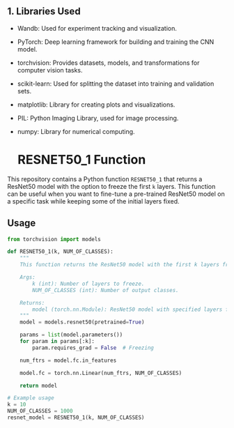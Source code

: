 ## 1. Libraries Used
- Wandb: Used for experiment tracking and visualization.
- PyTorch: Deep learning framework for building and training the CNN model.
- torchvision: Provides datasets, models, and transformations for computer vision tasks.
- scikit-learn: Used for splitting the dataset into training and validation sets.
- matplotlib: Library for creating plots and visualizations.
- PIL: Python Imaging Library, used for image processing.
- numpy: Library for numerical computing.

  # RESNET50_1 Function

This repository contains a Python function `RESNET50_1` that returns a ResNet50 model with the option to freeze the first `k` layers. This function can be useful when you want to fine-tune a pre-trained ResNet50 model on a specific task while keeping some of the initial layers fixed.

## Usage

```python
from torchvision import models

def RESNET50_1(k, NUM_OF_CLASSES):
    """
    This function returns the ResNet50 model with the first k layers frozen.

    Args:
        k (int): Number of layers to freeze.
        NUM_OF_CLASSES (int): Number of output classes.

    Returns:
        model (torch.nn.Module): ResNet50 model with specified layers frozen.
    """
    model = models.resnet50(pretrained=True)

    params = list(model.parameters())
    for param in params[:k]:
        param.requires_grad = False  # Freezing

    num_ftrs = model.fc.in_features

    model.fc = torch.nn.Linear(num_ftrs, NUM_OF_CLASSES)

    return model

# Example usage
k = 10
NUM_OF_CLASSES = 1000
resnet_model = RESNET50_1(k, NUM_OF_CLASSES)

